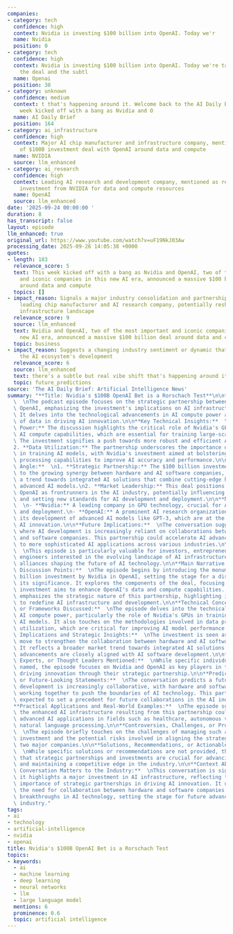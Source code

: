 ```yaml
---
companies:
- category: tech
  confidence: high
  context: Nvidia is investing $100 billion into OpenAI. Today we'r
  name: Nvidia
  position: 0
- category: tech
  confidence: high
  context: Nvidia is investing $100 billion into OpenAI. Today we're talking about
    the deal and the subtl
  name: Openai
  position: 38
- category: unknown
  confidence: medium
  context: t that's happening around it. Welcome back to the AI Daily Brief. This
    week kicked off with a bang as Nvidia and O
  name: AI Daily Brief
  position: 164
- category: ai_infrastructure
  confidence: high
  context: Major AI chip manufacturer and infrastructure company, mentioned in context
    of $100B investment deal with OpenAI around data and compute
  name: NVIDIA
  source: llm_enhanced
- category: ai_research
  confidence: high
  context: Leading AI research and development company, mentioned as receiving $100B
    investment from NVIDIA for data and compute resources
  name: OpenAI
  source: llm_enhanced
date: '2025-09-24 00:00:00 '
duration: 8
has_transcript: false
layout: episode
llm_enhanced: true
original_url: https://www.youtube.com/watch?v=uF19NkJ03Aw
processing_date: 2025-09-26 14:05:38 +0000
quotes:
- length: 183
  relevance_score: 5
  text: This week kicked off with a bang as Nvidia and OpenAI, two of the most important
    and iconic companies in this new AI era, announced a massive $100 billion deal
    around data and compute
  topics: []
- impact_reason: Signals a major industry consolidation and partnership between a
    leading chip manufacturer and AI research company, potentially reshaping the AI
    infrastructure landscape
  relevance_score: 9
  source: llm_enhanced
  text: Nvidia and OpenAI, two of the most important and iconic companies in this
    new AI era, announced a massive $100 billion deal around data and compute
  topic: business
- impact_reason: Suggests a changing industry sentiment or dynamic that could affect
    the AI ecosystem's development
  relevance_score: 6
  source: llm_enhanced
  text: there's a subtle but real vibe shift that's happening around it
  topic: future_predictions
source: 'The AI Daily Brief: Artificial Intelligence News'
summary: "**Title: Nvidia's $100B OpenAI Bet is a Rorschach Test**\n\n**AI Focus Area:**\
  \  \nThe podcast episode focuses on the strategic partnership between Nvidia and\
  \ OpenAI, emphasizing the investment's implications on AI infrastructure and development.\
  \ It delves into the technological advancements in AI compute power and the role\
  \ of data in driving AI innovation.\n\n**Key Technical Insights:**  \n1. **AI Compute\
  \ Power:** The discussion highlights the critical role of Nvidia's GPUs in enhancing\
  \ AI compute capabilities, which are essential for training large-scale AI models.\
  \ The investment signifies a push towards more robust and efficient AI infrastructure.\n\
  2. **Data Utilization:** The partnership underscores the importance of vast datasets\
  \ in training AI models, with Nvidia's investment aimed at bolstering OpenAI's data\
  \ processing capabilities to improve AI accuracy and performance.\n\n**Business/Investment\
  \ Angle:**  \n1. **Strategic Partnership:** The $100 billion investment is a testament\
  \ to the growing synergy between hardware and AI software companies, indicating\
  \ a trend towards integrated AI solutions that combine cutting-edge hardware with\
  \ advanced AI models.\n2. **Market Leadership:** This deal positions Nvidia and\
  \ OpenAI as frontrunners in the AI industry, potentially influencing market dynamics\
  \ and setting new standards for AI development and deployment.\n\n**Notable AI Companies/People:**\
  \  \n- **Nvidia:** A leading company in GPU technology, crucial for AI model training\
  \ and deployment.\n- **OpenAI:** A prominent AI research organization known for\
  \ its development of advanced AI models like GPT-3, which are at the forefront of\
  \ AI innovation.\n\n**Future Implications:**  \nThe conversation suggests a future\
  \ where AI development is increasingly reliant on collaborations between hardware\
  \ and software companies. This partnership could accelerate AI advancements, leading\
  \ to more sophisticated AI applications across various industries.\n\n**Target Audience:**\
  \  \nThis episode is particularly valuable for investors, entrepreneurs, and AI\
  \ engineers interested in the evolving landscape of AI infrastructure and the strategic\
  \ alliances shaping the future of AI technology.\n\n**Main Narrative Arc and Key\
  \ Discussion Points:**  \nThe episode begins by introducing the monumental $100\
  \ billion investment by Nvidia in OpenAI, setting the stage for a discussion on\
  \ its significance. It explores the components of the deal, focusing on how Nvidia's\
  \ investment aims to enhance OpenAI's data and compute capabilities. The narrative\
  \ emphasizes the strategic nature of this partnership, highlighting its potential\
  \ to redefine AI infrastructure and development.\n\n**Technical Concepts, Methodologies,\
  \ or Frameworks Discussed:**  \nThe episode delves into the technical aspects of\
  \ AI compute power, particularly the role of Nvidia's GPUs in training large-scale\
  \ AI models. It also touches on the methodologies involved in data processing and\
  \ utilization, which are critical for improving AI model performance.\n\n**Business\
  \ Implications and Strategic Insights:**  \nThe investment is seen as a strategic\
  \ move to strengthen the collaboration between hardware and AI software companies.\
  \ It reflects a broader market trend towards integrated AI solutions, where hardware\
  \ advancements are closely aligned with AI software development.\n\n**Key Personalities,\
  \ Experts, or Thought Leaders Mentioned:**  \nWhile specific individuals are not\
  \ named, the episode focuses on Nvidia and OpenAI as key players in the AI industry,\
  \ driving innovation through their strategic partnership.\n\n**Predictions, Trends,\
  \ or Future-Looking Statements:**  \nThe conversation predicts a future where AI\
  \ development is increasingly collaborative, with hardware and software companies\
  \ working together to push the boundaries of AI technology. This partnership is\
  \ expected to set a precedent for future collaborations in the AI industry.\n\n\
  **Practical Applications and Real-World Examples:**  \nThe episode suggests that\
  \ the enhanced AI infrastructure resulting from this partnership could lead to more\
  \ advanced AI applications in fields such as healthcare, autonomous vehicles, and\
  \ natural language processing.\n\n**Controversies, Challenges, or Problems Highlighted:**\
  \  \nThe episode briefly touches on the challenges of managing such a large-scale\
  \ investment and the potential risks involved in aligning the strategic goals of\
  \ two major companies.\n\n**Solutions, Recommendations, or Actionable Advice Provided:**\
  \  \nWhile specific solutions or recommendations are not provided, the episode implies\
  \ that strategic partnerships and investments are crucial for advancing AI technology\
  \ and maintaining a competitive edge in the industry.\n\n**Context About Why This\
  \ Conversation Matters to the Industry:**  \nThis conversation is significant as\
  \ it highlights a major investment in AI infrastructure, reflecting the growing\
  \ importance of strategic partnerships in driving AI innovation. It underscores\
  \ the need for collaboration between hardware and software companies to achieve\
  \ breakthroughs in AI technology, setting the stage for future advancements in the\
  \ industry."
tags:
- ai
- technology
- artificial-intelligence
- nvidia
- openai
title: Nvidia's $100B OpenAI Bet is a Rorschach Test
topics:
- keywords:
  - ai
  - machine learning
  - deep learning
  - neural networks
  - llm
  - large language model
  mentions: 6
  prominence: 0.6
  topic: artificial intelligence
---
```


<!-- Episode automatically generated from analysis data -->
<!-- Processing completed: 2025-09-26 14:05:38 UTC -->
